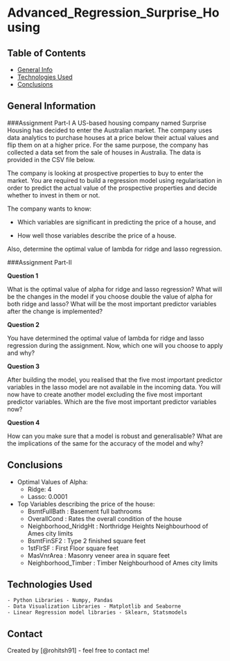 # Advanced_Regression_Surprise_Housing

## Table of Contents
* [General Info](#general-information)
* [Technologies Used](#technologies-used)
* [Conclusions](#conclusions)

## General Information

###Assignment Part-I
A US-based housing company named Surprise Housing has decided to enter the Australian market. The company uses data analytics to purchase houses at a price below their actual values and flip them on at a higher price. For the same purpose, the company has collected a data set from the sale of houses in Australia. The data is provided in the CSV file below.

The company is looking at prospective properties to buy to enter the market. You are required to build a regression model using regularisation in order to predict the actual value of the prospective properties and decide whether to invest in them or not.

The company wants to know:

- Which variables are significant in predicting the price of a house, and

- How well those variables describe the price of a house.

Also, determine the optimal value of lambda for ridge and lasso regression.

###Assignment Part-II

**Question 1**

What is the optimal value of alpha for ridge and lasso regression? What will be the changes in the model if you choose double the value of alpha for both ridge and lasso? What will be the most important predictor variables after the change is implemented?
 
**Question 2**

You have determined the optimal value of lambda for ridge and lasso regression during the assignment. Now, which one will you choose to apply and why? 

**Question 3**

After building the model, you realised that the five most important predictor variables in the lasso model are not available in the incoming data. You will now have to create another model excluding the five most important predictor variables. Which are the five most important predictor variables now? 

**Question 4**

How can you make sure that a model is robust and generalisable? What are the implications of the same for the accuracy of the model and why?

## Conclusions
- Optimal Values of Alpha:
	- Ridge: 4
	- Lasso: 0.0001
- Top Variables describing the price of the house:
	- BsmtFullBath : Basement full bathrooms
	- OverallCond : Rates the overall condition of the house
	- Neighborhood_NridgHt : Northridge Heights Neighbourhood of Ames city limits
	- BsmtFinSF2 : Type 2 finished square feet
    - 1stFlrSF : First Floor square feet
	- MasVnrArea : Masonry veneer area in square feet
	- Neighborhood_Timber : Timber Neighbourhood of Ames city limits
	

## Technologies Used
	- Python Libraries - Numpy, Pandas
	- Data Visualization Libraries - Matplotlib and Seaborne
	- Linear Regression model libraries - Sklearn, Statsmodels


## Contact
Created by [@rohitsh91] - feel free to contact me!